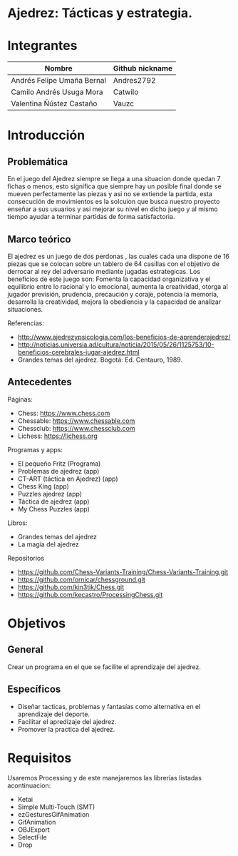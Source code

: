 # Ajedrez: Tácticas y estrategia.

# Integrantes

| Nombre                     | Github nickname |
|----------------------------|-----------------|
| Andrés Felipe Umaña Bernal |   Andres2792    |
| Camilo Andrés Usuga Mora   |   Catwilo       |
| Valentina Ñústez Castaño   |   Vauzc         |

# Introducción

## Problemática

En el juego del Ajedrez siempre se llega a una situacion donde quedan 7 fichas o menos, esto significa que siempre hay un posible final donde se mueven perfectamente las piezas y asi no se extiende la partida, esta consecución de movimientos es la solcuion que busca nuestro proyecto enseñar a sus usuarios y asi mejorar su nivel en dicho juego y al mismo tiempo ayudar a terminar partidas de forma satisfactoria.

## Marco teórico
El ajedrez es un juego de dos perdonas , las cuales cada una dispone de 16 piezas que se colocan sobre un tablero de 64 casillas con el objetivo de derrocar al rey del adversario mediante jugadas estrategicas. Los beneficios de este juego son: Fomenta la capacidad organizativa y el equilibrio entre lo racional y lo emocional, aumenta la creatividad, otorga al jugador previsión, prudencia, precaución y coraje, potencia la memoria, desarrolla la creatividad, mejora la obediencia y la capacidad de analizar situaciones.


Referencias:
- http://www.ajedrezypsicologia.com/los-beneficios-de-aprenderajedrez/
- http://noticias.universia.ad/cultura/noticia/2015/05/26/1125753/10-beneficios-cerebrales-jugar-ajedrez.html
- Grandes temas del ajedrez. Bogotá: Ed. Centauro, 1989.

## Antecedentes
Páginas:
- Chess: https://www.chess.com
- Chessable: https://www.chessable.com
- Chessclub: https://www.chessclub.com
- Lichess: https://lichess.org

Programas y apps:
- El pequeño Fritz (Programa)
- Problemas de ajedrez (app)
- CT-ART (táctica en Ajedrez) (app)
- Chess King (app)
- Puzzles ajedrez (app)
- Táctica de ajedrez (app)
- My Chess Puzzles (app)

Libros:
- Grandes temas del ajedrez
- La magia del ajedrez

Repositorios
- https://github.com/Chess-Variants-Training/Chess-Variants-Training.git
- https://github.com/ornicar/chessground.git
- https://github.com/kin3tik/Chess.git
- https://github.com/kecastro/ProcessingChess.git
# Objetivos

## General

Crear un programa en el que se facilite el aprendizaje del ajedrez.

## Específicos

- Diseñar tacticas, problemas y fantasías como alternativa en el aprendizaje del deporte.
- Facilitar el apredizaje del ajedrez.
- Promover la practica del ajedrez.

# Requisitos
Usaremos Processing y de este manejaremos las librerias listadas acontinuacion:

- Ketai
- Simple Multi-Touch (SMT)
- ezGesturesGifAnimation
- GifAnimation
- OBJExport
- SelectFile
- Drop


